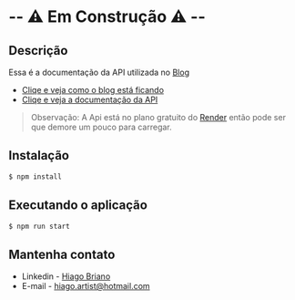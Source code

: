 # -- ⚠️ Em Construção ⚠️ --

## Descrição

Essa é a documentação da API utilizada no [Blog](https://github.com/HiagoBriano/App-Blog)

- [Cliqe e veja como o blog está ficando](https://app-blog-red.vercel.app/)
- [Cliqe e veja a documentação da API](https://api-blog-gk9s.onrender.com/documentation)

> Observação: A Api está no plano gratuito do [Render](https://render.com/) então pode ser que demore um pouco para carregar.

## Instalação

```bash
$ npm install
```

## Executando o aplicação

```bash
$ npm run start
```

## Mantenha contato

- Linkedin - [Hiago Briano](https://www.linkedin.com/in/hiago-briano/)
- E-mail - [hiago.artist@hotmail.com](mailto:hiago.artist@hotmail.com)
